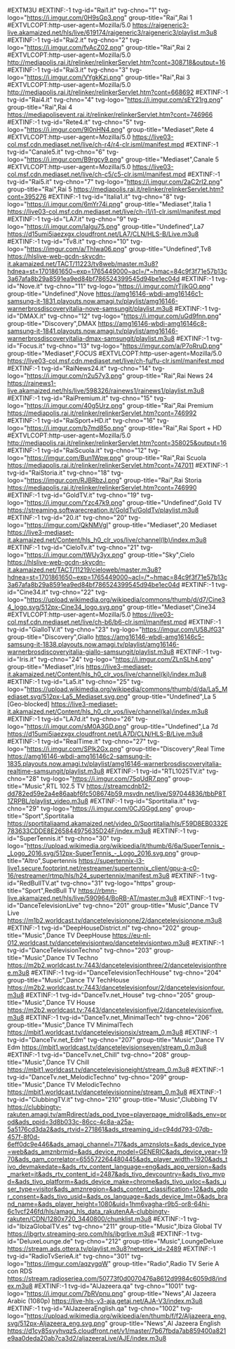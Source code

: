 
#EXTM3U
#EXTINF:-1 tvg-id="Rai1.it" tvg-chno="1" tvg-logo="https://i.imgur.com/0H9sGp3.png" group-title="Rai",Rai 1
#EXTVLCOPT:http-user-agent=Mozilla/5.0
https://raigeneric3-live.akamaized.net/hls/live/619174/raigeneric3/raigeneric3/playlist.m3u8
#EXTINF:-1 tvg-id="Rai2.it" tvg-chno="2" tvg-logo="https://i.imgur.com/fvAcZ02.png" group-title="Rai",Rai 2
#EXTVLCOPT:http-user-agent=Mozilla/5.0
http://mediapolis.rai.it/relinker/relinkerServlet.htm?cont=308718&output=16
#EXTINF:-1 tvg-id="Rai3.it" tvg-chno="3" tvg-logo="https://i.imgur.com/VYgkKzj.png" group-title="Rai",Rai 3
#EXTVLCOPT:http-user-agent=Mozilla/5.0
http://mediapolis.rai.it/relinker/relinkerServlet.htm?cont=668692
#EXTINF:-1 tvg-id="Rai4.it" tvg-chno="4" tvg-logo="https://i.imgur.com/sEY21rg.png" group-title="Rai",Rai 4
https://mediapolisevent.rai.it/relinker/relinkerServlet.htm?cont=746966
#EXTINF:-1 tvg-id="Rete4.it" tvg-chno="5" tvg-logo="https://i.imgur.com/9l0nHN4.png" group-title="Mediaset",Rete 4
#EXTVLCOPT:http-user-agent=Mozilla/5.0
https://live03-col.msf.cdn.mediaset.net/live/ch-r4/r4-clr.isml/manifest.mpd
#EXTINF:-1 tvg-id="Canale5.it" tvg-chno="6" tvg-logo="https://i.imgur.com/B9rgcy9.png" group-title="Mediaset",Canale 5
#EXTVLCOPT:http-user-agent=Mozilla/5.0
https://live03-col.msf.cdn.mediaset.net/live/ch-c5/c5-clr.isml/manifest.mpd
#EXTINF:-1 tvg-id="Rai5.it" tvg-chno="7" tvg-logo="https://i.imgur.com/2aC2rI2.png" group-title="Rai",Rai 5
https://mediapolis.rai.it/relinker/relinkerServlet.htm?cont=395276
#EXTINF:-1 tvg-id="Italia1.it" tvg-chno="8" tvg-logo="https://i.imgur.com/6mYr74i.png" group-title="Mediaset",Italia 1
https://live03-col.msf.cdn.mediaset.net/live/ch-i1/i1-clr.isml/manifest.mpd
#EXTINF:-1 tvg-id="LA7.it" tvg-chno="9" tvg-logo="https://i.imgur.com/lalgu75.png" group-title="Undefined",La7
https://d15umi5iaezxgx.cloudfront.net/LA7/CLN/HLS-B/Live.m3u8
#EXTINF:-1 tvg-id="Tv8.it" tvg-chno="10" tvg-logo="https://imgur.com/a/ThIwa06.png" group-title="Undefined",Tv8
https://hlslive-web-gcdn-skycdn-it.akamaized.net/TACT/11223/tv8web/master.m3u8?hdnea=st=1701861650~exp=1765449000~acl=/*~hmac=84c9f3f71e57b13c3a67afa8b29a8591ea9ed84bf786524399545d94be1ec04d
#EXTINF:-1 tvg-id="Nove.it" tvg-chno="11" tvg-logo="https://i.imgur.com/rTjIkGO.png" group-title="Undefined",Nove
https://amg16146-wbdi-amg16146c1-samsung-it-1831.playouts.now.amagi.tv/playlist/amg16146-warnerbrosdiscoveryitalia-nove-samsungit/playlist.m3u8
#EXTINF:-1 tvg-id="DMAX.it" tvg-chno="12" tvg-logo="https://i.imgur.com/uGd9fnn.png" group-title="Discovery",DMAX
https://amg16146-wbdi-amg16146c8-samsung-it-1841.playouts.now.amagi.tv/playlist/amg16146-warnerbrosdiscoveryitalia-dmax-samsungit/playlist.m3u8
#EXTINF:-1 tvg-id="Focus.it" tvg-chno="13" tvg-logo="https://imgur.com/a/P7oRruD.png" group-title="Mediaset",FOCUS
#EXTVLCOPT:http-user-agent=Mozilla/5.0
https://live03-col.msf.cdn.mediaset.net/live/ch-fu/fu-clr.isml/manifest.mpd
#EXTINF:-1 tvg-id="RaiNews24.it" tvg-chno="14" tvg-logo="https://i.imgur.com/n2u57y3.png" group-title="Rai",Rai News 24
https://rainews1-live.akamaized.net/hls/live/598326/rainews1/rainews1/playlist.m3u8
#EXTINF:-1 tvg-id="RaiPremium.it" tvg-chno="15" tvg-logo="https://i.imgur.com/40g5Urz.png" group-title="Rai",Rai Premium
https://mediapolis.rai.it/relinker/relinkerServlet.htm?cont=746992
#EXTINF:-1 tvg-id="RaiSport+HD.it" tvg-chno="16" tvg-logo="https://i.imgur.com/b7md85o.png" group-title="Rai",Rai Sport + HD
#EXTVLCOPT:http-user-agent=Mozilla/5.0
http://mediapolis.rai.it/relinker/relinkerServlet.htm?cont=358025&output=16
#EXTINF:-1 tvg-id="RaiScuola.it" tvg-chno="12" tvg-logo="https://imgur.com/Bun1Wpw.png" group-title="Rai",Rai Scuola
https://mediapolis.rai.it/relinker/relinkerServlet.htm?cont=747011
#EXTINF:-1 tvg-id="RaiStoria.it" tvg-chno="18" tvg-logo="https://imgur.com/RJBRbzJ.png" group-title="Rai",Rai Storia
https://mediapolis.rai.it/relinker/relinkerServlet.htm?cont=746990
#EXTINF:-1 tvg-id="GoldTV.it" tvg-chno="19" tvg-logo="https://i.imgur.com/Yzc47k9.png" group-title="Undefined",Gold TV
https://streaming.softwarecreation.it/GoldTv/GoldTv/playlist.m3u8
#EXTINF:-1 tvg-id="20.it" tvg-chno="20" tvg-logo="https://imgur.com/QkNMVgI" group-title="Mediaset",20 Mediaset
https://live3-mediaset-it.akamaized.net/Content/hls_h0_clr_vos/live/channel(lb)/index.m3u8
#EXTINF:-1 tvg-id="CieloTv.it" tvg-chno="21" tvg-logo="https://i.imgur.com/tWUy3yx.png" group-title="Sky",Cielo
https://hlslive-web-gcdn-skycdn-it.akamaized.net/TACT/11219/cieloweb/master.m3u8?hdnea=st=1701861650~exp=1765449000~acl=/*~hmac=84c9f3f71e57b13c3a67afa8b29a8591ea9ed84bf786524399545d94be1ec04d
#EXTINF:-1 tvg-id="Cine34.it" tvg-chno="22" tvg-logo="https://upload.wikimedia.org/wikipedia/commons/thumb/d/d7/Cine34_logo.svg/512px-Cine34_logo.svg.png" group-title="Mediaset",Cine34
#EXTVLCOPT:http-user-agent=Mozilla/5.0
https://live03-col.msf.cdn.mediaset.net/live/ch-b6/b6-clr.isml/manifest.mpd
#EXTINF:-1 tvg-id="GialloTV.it" tvg-chno="23" tvg-logo="https://imgur.com/U58JfG3" group-title="Discovery",Giallo
https://amg16146-wbdi-amg16146c5-samsung-it-1838.playouts.now.amagi.tv/playlist/amg16146-warnerbrosdiscoveryitalia-giallo-samsungit/playlist.m3u8
#EXTINF:-1 tvg-id="Iris.it" tvg-chno="24" tvg-logo="https://i.imgur.com/ZLnSLh4.png" group-title="Mediaset",Iris
https://live3-mediaset-it.akamaized.net/Content/hls_h0_clr_vos/live/channel(ki)/index.m3u8
#EXTINF:-1 tvg-id="La5.it" tvg-chno="25" tvg-logo="https://upload.wikimedia.org/wikipedia/commons/thumb/d/da/La5_Mediaset.svg/512px-La5_Mediaset.svg.png" group-title="Undefined",La 5 [Geo-blocked]
https://live3-mediaset-it.akamaized.net/Content/hls_h0_clr_vos/live/channel(ka)/index.m3u8
#EXTINF:-1 tvg-id="LA7d.it" tvg-chno="26" tvg-logo="https://i.imgur.com/sM0A3GD.png" group-title="Undefined",La 7d
https://d15umi5iaezxgx.cloudfront.net/LA7D/CLN/HLS-B/Live.m3u8
#EXTINF:-1 tvg-id="RealTime.it" tvg-chno="27" tvg-logo="https://i.imgur.com/SPlk2Gx.png" group-title="Discovery",Real Time
https://amg16146-wbdi-amg16146c2-samsung-it-1835.playouts.now.amagi.tv/playlist/amg16146-warnerbrosdiscoveryitalia-realtime-samsungit/playlist.m3u8
#EXTINF:-1 tvg-id="RTL1025TV.it" tvg-chno="28" tvg-logo="https://i.imgur.com/75qUdR7.png" group-title="Music",RTL 102.5 TV
https://streamcdnb12-dd782ed59e2a4e86aabf6fc508674b59.msvdn.net/live/S97044836/tbbP8T1ZRPBL/playlist_video.m3u8
#EXTINF:-1 tvg-id="Sportitalia.it" tvg-chno="29" tvg-logo="https://i.imgur.com/0CJGGgd.png" group-title="Sport",Sportitalia
https://sportitaliaamd.akamaized.net/video_0/Sportitalia/hls/F59D8EB0332E783633CDDE8E265844975635D24F/index.m3u8
#EXTINF:-1 tvg-id="SuperTennis.it" tvg-chno="30" tvg-logo="https://upload.wikimedia.org/wikipedia/it/thumb/6/6a/SuperTennis_-_Logo_2016.svg/512px-SuperTennis_-_Logo_2016.svg.png" group-title="Altro",Supertennis
https://supertennix-l3-live1.secure.footprint.net/restreamer/supertennix_client/gpu-a-c0-16/restreamer/rtmp/hls/h24_supertennix/manifest.m3u8
#EXTINF:-1 tvg-id="RedBullTV.at" tvg-chno="31" tvg-logo="https" group-title="Sport",RedBull TV
https://rbmn-live.akamaized.net/hls/live/590964/BoRB-AT/master.m3u8
#EXTINF:-1 tvg-id="DanceTelevisionLive" tvg-chno="201" group-title="Music",Dance TV Live
https://m1b2.worldcast.tv/dancetelevisionone/2/dancetelevisionone.m3u8
#EXTINF:-1 tvg-id="DeepHouseDistrict.nl" tvg-chno="202" group-title="Music",Dance TV DeepHouse
https://eu-nl-012.worldcast.tv/dancetelevisiontwo/dancetelevisiontwo.m3u8
#EXTINF:-1 tvg-id="DanceTelevisionTechno" tvg-chno="203" group-title="Music",Dance TV Techno
https://m2b2.worldcast.tv:7443/dancetelevisionthree/2/dancetelevisionthree.m3u8
#EXTINF:-1 tvg-id="DanceTelevisionTechHouse" tvg-chno="204" group-title="Music",Dance TV TechHouse
https://m2b2.worldcast.tv:7443/dancetelevisionfour/2/dancetelevisionfour.m3u8
#EXTINF:-1 tvg-id="DanceTv.net_House" tvg-chno="205" group-title="Music",Dance TV House
https://m2b2.worldcast.tv:7443/dancetelevisionfive/2/dancetelevisionfive.m3u8
#EXTINF:-1 tvg-id="DanceTv.net_MinimalTech" tvg-chno="206" group-title="Music",Dance TV MinimalTech
https://mbit1.worldcast.tv/dancetelevisionsix/stream_0.m3u8
#EXTINF:-1 tvg-id="DanceTv.net_Edm" tvg-chno="207" group-title="Music",Dance TV Edm
https://mbit1.worldcast.tv/dancetelevisionseven/stream_0.m3u8
#EXTINF:-1 tvg-id="DanceTv.net_Chill" tvg-chno="208" group-title="Music",Dance TV Chill
https://mbit1.worldcast.tv/dancetelevisioneight/stream_0.m3u8
#EXTINF:-1 tvg-id="DanceTv.net_MelodicTechno" tvg-chno="209" group-title="Music",Dance TV MelodicTechno
https://mbit1.worldcast.tv/dancetelevisionnine/stream_0.m3u8
#EXTINF:-1 tvg-id="ClubbingTV.it" tvg-chno="210" group-title="Music",Clubbing TV
https://clubbingtv-rakuten.amagi.tv/amRdirect/ads_pod_type=playerpage_midroll&ads_env=prod&ads_ppid=3d8b033c-86cc-4c8a-a25a-5a5176cd3da2&ads_rtvid=271861&ads_streaming_id=c94dd793-07db-457f-8f0d-6eff0dc9e446&ads_amagi_channel=717&ads_amznslots=&ads_device_type=web&ads_amznbrmid=&ads_device_model=GENERIC&ads_device_year=1970&ads_gam_correlator=655572264480445&ads_player_width=1920&ads_tivo_devmakedate=&ads_rtv_content_language=eng&ads_app_version=&ads_market=it&ads_rtv_content_id=2487&ads_tivo_devcountry=&ads_tivo_mvpd=&ads_tivo_platform=&ads_device_make=chrome&ads_tivo_uxloc=&ads_user_type=visitor&ads_amznregion=&ads_content_classification=12&ads_gdpr_consent=&ads_tivo_usid=&ads_os_language=&ads_device_lmt=0&ads_brand_name=&ads_player_height=1080&uid=1hm6vagha-r9b5-or8-64hi-6c1vcf246fd/hls/amagi_hls_data_rakutenAA-clubbingtv-rakuten/CDN/1280x720_3440800/chunklist.m3u8
#EXTINF:-1 tvg-id="IbizaGlobalTV.es" tvg-chno="211" group-title="Music",Ibiza Global TV
https://ibgrtv.streaming-pro.com/hls/ibgrlive.m3u8
#EXTINF:-1 tvg-id="DeluxeLounge.de" tvg-chno="212" group-title="Music",LoungeDeluxe
https://stream.ads.ottera.tv/playlist.m3u8?network_id=2489
#EXTINF:-1 tvg-id="RadioTvSerieA.it" tvg-chno="301" tvg-logo="https://imgur.com/aqzygqW" group-title="Radio",Radio TV Serie A con RDS
https://stream.radioseriea.com/50773f0d0070476a8612d9984c6059d8/index.m3u8
#EXTINF:-1 tvg-id="AlJazeera.qa" tvg-chno="1001" tvg-logo="https://i.imgur.com/7bRVpnu.png" group-title="News",Al Jazeera Arabic (1080p)
https://live-hls-v3-aja.getaj.net/AJA-V3/index.m3u8
#EXTINF:-1 tvg-id="AlJazeeraEnglish.qa" tvg-chno="1002" tvg-logo="https://upload.wikimedia.org/wikipedia/en/thumb/f/f2/Aljazeera_eng.svg/512px-Aljazeera_eng.svg.png" group-title="News",Al Jazeera English
https://d1cy85syyhvqz5.cloudfront.net/v1/master/7b67fbda7ab859400a821e9aa0deda20ab7ca3d2/aljazeeraLive/AJE/index.m3u8

